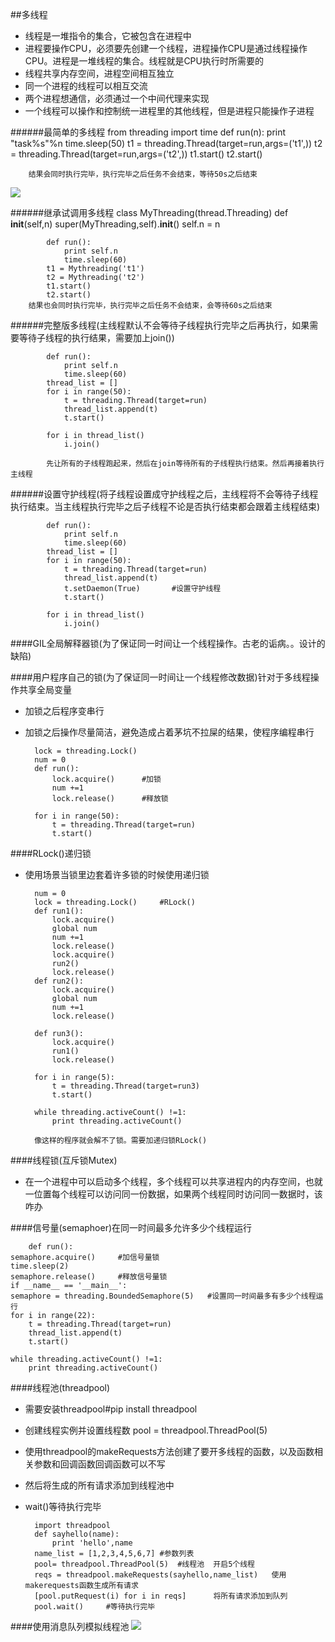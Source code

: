 ##多线程
* 线程是一堆指令的集合，它被包含在进程中
* 进程要操作CPU，必须要先创建一个线程，进程操作CPU是通过线程操作CPU。进程是一堆线程的集合。线程就是CPU执行时所需要的
* 线程共享内存空间，进程空间相互独立
* 同一个进程的线程可以相互交流
* 两个进程想通信，必须通过一个中间代理来实现
* 一个线程可以操作和控制统一进程里的其他线程，但是进程只能操作子进程

######最简单的多线程
		from threading
		import time
		def run(n):
			print "task%s"%n
			time.sleep(50)
		t1 = threading.Thread(target=run,args=('t1',))
		t2 = threading.Thread(target=run,args=('t2',))
		t1.start()
		t2.start()

		结果会同时执行完毕，执行完毕之后任务不会结束，等待50s之后结束
![](https://i.imgur.com/vWtoz9w.png)

######继承试调用多线程
		class MyThreading(thread.Threading)
			def __init__(self,n)
				super(MyThreading,self).__init__()
				self.n = n

			def run():
				print self.n
				time.sleep(60)
			t1 = Mythreading('t1')
			t2 = Mythreading('t2')
			t1.start()
			t2.start()
		结果也会同时执行完毕，执行完毕之后任务不会结束，会等待60s之后结束


######完整版多线程(主线程默认不会等待子线程执行完毕之后再执行，如果需要等待子线程的执行结果，需要加上join())


			def run():
				print self.n
				time.sleep(60)
			thread_list = []
			for i in range(50):
				t = threading.Thread(target=run)
				thread_list.append(t)
				t.start()
				
			for i in thread_list()
				i.join()

			先让所有的子线程跑起来，然后在join等待所有的子线程执行结束。然后再接着执行主线程


######设置守护线程(将子线程设置成守护线程之后，主线程将不会等待子线程执行结束。当主线程执行完毕之后子线程不论是否执行结束都会跟着主线程结束)

			def run():
				print self.n
				time.sleep(60)
			thread_list = []
			for i in range(50):
				t = threading.Thread(target=run)
				thread_list.append(t)
				t.setDaemon(True)		#设置守护线程
				t.start()
				
			for i in thread_list()
				i.join()

####GIL全局解释器锁(为了保证同一时间让一个线程操作。古老的诟病。。设计的缺陷)

####用户程序自己的锁(为了保证同一时间让一个线程修改数据)针对于多线程操作共享全局变量
* 加锁之后程序变串行
* 加锁之后操作尽量简洁，避免造成占着茅坑不拉屎的结果，使程序编程串行

		lock = threading.Lock()
		num = 0
		def run():
			lock.acquire()		#加锁
			num +=1
			lock.release()		#释放锁

		for i in range(50):
			t = threading.Thread(target=run)
			t.start()

####RLock()递归锁
* 使用场景当锁里边套着许多锁的时候使用递归锁

		num = 0
		lock = threading.Lock()		#RLock()
		def run1():
		    lock.acquire()
		    global num
		    num +=1
		    lock.release()
		    lock.acquire()
		    run2()
		    lock.release()
		def run2():
		    lock.acquire()
		    global num
		    num +=1
		    lock.release()
		
		def run3():
		    lock.acquire()
		    run1()
		    lock.release()
		
		for i in range(5):
		    t = threading.Thread(target=run3)
		    t.start()
		
		while threading.activeCount() !=1:
		    print threading.activeCount()
		
		像这样的程序就会解不了锁。需要加递归锁RLock()


####线程锁(互斥锁Mutex)
* 在一个进程中可以启动多个线程，多个线程可以共享进程内的内存空间，也就一位置每个线程可以访问同一份数据，如果两个线程同时访问同一数据时，该咋办


####信号量(semaphoer)在同一时间最多允许多少个线程运行
		
		def run():
    semaphore.acquire()		#加信号量锁
    time.sleep(2)
    semaphore.release()		#释放信号量锁
	if __name__ == '__main__':
    semaphore = threading.BoundedSemaphore(5)	#设置同一时间最多有多少个线程运行
    for i in range(22):
        t = threading.Thread(target=run)
        thread_list.append(t)
        t.start()

    while threading.activeCount() !=1:
        print threading.activeCount()


####线程池(threadpool)
* 需要安装threadpool#pip install threadpool
* 创建线程实例并设置线程数  pool = threadpool.ThreadPool(5)
* 使用threadpool的makeRequests方法创建了要开多线程的函数，以及函数相关参数和回调函数回调函数可以不写
* 然后将生成的所有请求添加到线程池中
* wait()等待执行完毕

		import threadpool
		def sayhello(name):
    		print 'hello',name
		name_list = [1,2,3,4,5,6,7]	#参数列表
		pool= threadpool.ThreadPool(5)	#线程池  开启5个线程
		reqs = threadpool.makeRequests(sayhello,name_list)   使用makerequests函数生成所有请求
		[pool.putRequest(i) for i in reqs]		将所有请求添加到队列
		pool.wait()		#等待执行完毕
				
			
####使用消息队列模拟线程池
![](https://i.imgur.com/OsUFbNr.png)























